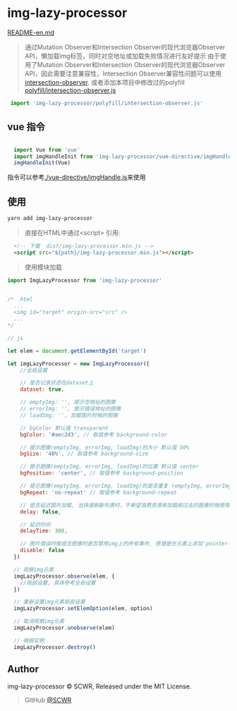 # img-lazy-processor

[README-en.md](./README-en.md)

> 通过Mutation Observer和Intersection Observer的现代浏览器Observer API，懒加载img标签，同时对空地址或加载失败情况进行友好提示
> 由于使用了Mutation Observer和Intersection Observer的现代浏览器Observer API，因此需要注意兼容性，Intersection Observer兼容性问题可以使用[intersection-observer](https://www.npmjs.com/package/intersection-observer).
>或者添加本项目中修改过的polyfill [polyfill/intersection-observer.js](./polyfill/intersection-observer.js)

```js
 import 'img-lazy-processor/polyfill/intersection-observer.js'
```

## vue 指令

```js

  import Vue from 'vue'
  import imgHandleInit from 'img-lazy-processor/vue-directive/imgHandle.js'
  imgHandleInit(Vue)

```

指令可以参考[./vue-directive/imgHandle.js](./vue-directive/imgHandle.js)来使用

## 使用

```bash
yarn add img-lazy-processor
```

> 直接在HTML中通过\<script> 引用:

```html
  <!-- 下载  dist/img-lazy-processor.min.js -->
  <script src="${path}/img-lazy-processor.min.js"></script>
```

> 使用模块加载

```js
import ImgLazyProcessor from 'img-lazy-processor'
```

```js

/*  html
  ...
  <img id="target" origin-src="src" />
  ...
*/

// js

let elem = document.getElementById('target')

let imgLazyProcessor = new ImgLazyProcessor({
    //全局设置

    // 是否记录状态在dataset上
    dataset: true,

    // emptyImg: '', 提示空地址的图像
    // errorImg: '', 提示错误地址的图像
    // loadImg: '', 加载图片时候的图像

    // bgColor 默认值 transparent
    bgColor: '#aec2d3', // 取值参考 background-color

    // 提示图像(emptyImg, errorImg, loadImg)的大小 默认值 50%
    bgSize: '40%', // 取值参考 background-size

    // 提示图像(emptyImg, errorImg, loadImg)的位置 默认值 center
    bgPosition: 'center', // 取值参考 background-position

    // 提示图像(emptyImg, errorImg, loadImg)的是否重复 (emptyImg, errorImg, loadImg) 默认值 no-repeat
    bgRepeat: 'no-repeat' // 取值参考 background-repeat

    // 是否延迟图片加载, 当快速刷新列表时，不希望浪费资源来加载刷过去的图像时候使用
    delay: false,

    // 延迟时间
    delayTime: 300,

    // 图片错误时候或无图像时是否禁用img上的所有事件, 原理是在元素上添加'pointer-events: none;'
    disable: false
  })

  // 观察img元素
  imgLazyProcessor.observe(elem, {
    //局部设置, 具体参考全局设置
  })

  // 重新设置img元素局部设置
  imgLazyProcessor.setElemOption(elem, option)

  // 取消观察img元素
  imgLazyProcessor.unobserve(elem)

  // 销毁实例
  imgLazyProcessor.destroy()

```

## Author

img-lazy-processor &copy; SCWR, Released under the MIT License.

> GitHub [@SCWR](https://github.com/SCWR)
